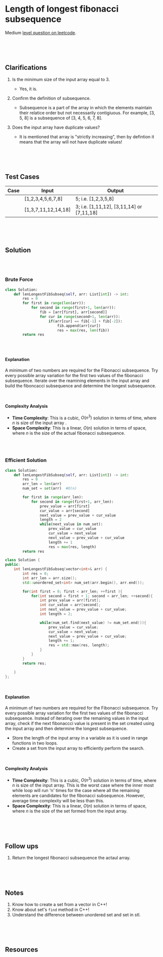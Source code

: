 # Length of longest fibonacci subsequence

Medium [level question on leetcode](https://leetcode.com/problems/length-of-longest-fibonacci-subsequence/description/).

<br>
<br>
<br>

## Clarifications

1. Is the minimum size of the input array equal to 3.

   - Yes, it is.

2. Confirm the definition of subsequence.

   - Subsequence is a part of the array in which the elements maintain their relatice order but not necessarily contigiuous. For example, [3, 5, 8] is a subsequence of [3, 4, 5, 6, 7, 8].

3. Does the input array have duplicate values?

   - It is mentioned that array is "strictly increasing", then by defintion it means that the array will not have duplicate values!

<br>
<br>
<br>

## Test Cases

| Case | Input               | Output                                    |
| ---- | ------------------- | ----------------------------------------- |
|      | [1,2,3,4,5,6,7,8]   | 5; i.e. [1,2,3,5,8]                       |
|      | [1,3,7,11,12,14,18] | 3; i.e. [1,11,12], [3,11,14] or [7,11,18] |

<br>
<br>
<br>

## Solution

<br>
<br>

### Brute Force

```py
class Solution:
    def lenLongestFibSubseq(self, arr: List[int]) -> int:
        res = 0
        for first in range(len(arr)):
            for second in range(first+1, len(arr)):
                fib = [arr[first], arr[second]]
                for cur in range(second+1, len(arr)):
                    if(arr[cur] == fib[-1] + fib[-2]):
                        fib.append(arr[cur])
                        res = max(res, len(fib))
        return res
```

```cpp

```

<br>

#### Explanation

A minimum of two numbers are required for the Fibonacci subsequence. Try every possible array variation for the first two values of the fibonacci subsequence. Iterate over the reamining elements in the input array and build the fiboncacci subsequence and determine the longest subsequence.

<br>

#### Complexity Analysis

- **Time Complexity**: This is a cubic, $O(n^3)$ solution in terms of time, where $n$ is size of the input array .
- **Space Complexity**: This is a linear, $O(n)$ solution in terms of space, where $n$ is the size of the actual fibonacci subsequence.

<br>
<br>

### Efficient Solution

```py
class Solution:
    def lenLongestFibSubseq(self, arr: List[int]) -> int:
        res = 0
        arr_len = len(arr)
        num_set = set(arr)  #O(n)

        for first in range(arr_len):
            for second in range(first+1, arr_len):
                prev_value = arr[first]
                cur_value = arr[second]
                next_value = prev_value + cur_value
                length = 2
                while(next_value in num_set):
                    prev_value = cur_value
                    cur_value = next_value
                    next_value = prev_value + cur_value
                    length += 1
                    res = max(res, length)
        return res
```

```cpp
class Solution {
public:
    int lenLongestFibSubseq(vector<int>& arr) {
        int res = 0;
        int arr_len = arr.size();
        std::unordered_set<int> num_set(arr.begin(), arr.end());

        for(int first = 0; first < arr_len; ++first ){
            for(int second = first + 1; second < arr_len; ++second){
                int prev_value = arr[first];
                int cur_value = arr[second];
                int next_value = prev_value + cur_value;
                int length = 2;

                while(num_set.find(next_value) != num_set.end()){
                    prev_value = cur_value;
                    cur_value = next_value;
                    next_value = prev_value + cur_value;
                    length += 1;
                    res = std::max(res, length);
                }
            }
        }
        return res;

    }
};
```

<br>

#### Explanation

A minimum of two numbers are required for the Fibonacci subsequence. Try every possible array variation for the first two values of the fibonacci subsequence. Instead of iterating over the remaining values in the input array, check if the next fibonaccci value is present in the set created using the input array and then determine the longest subsequence.

- Store the length of the input array in a variable as it is used in range functions in two loops.
- Create a set from the input array to efficiently perform the search.

<br>

#### Complexity Analysis

- **Time Complexity**: This is a cubic, $O(n^3)$ solution in terms of time, where $n$ is size of the input array. This is the worst case where the inner most while loop will run 'n' times for the case where all the remaining elements are candidates for the fibonacci subsequence. However, average time complexity will be less than this.
- **Space Complexity**: This is a linear, $O(n)$ solution in terms of space, where $n$ is the size of the set formed from the input array.

<br>
<br>
<br>

## Follow ups

1. Return the longest fibonacci subsequence the actaul array. <!-- TODO -->

<br>
<br>
<br>

## Notes

1. Know how to create a set from a vector in C++!
1. Know about set's `find` method in C++!
1. Understand the difference between unordered set and set in stl.

<br>
<br>
<br>

## Resources

<br>
<br>
<br>
